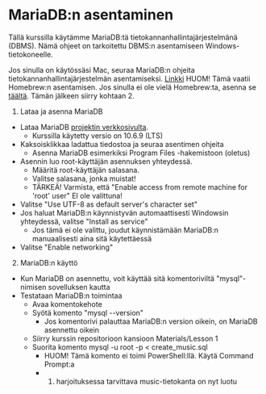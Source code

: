 # MariaDB:n asentaminen

Tällä kurssilla käytämme MariaDB:tä tietokannanhallintajärjestelmänä (DBMS). Nämä ohjeet on tarkoitettu DBMS:n asentamiseen
Windows-tietokoneelle.

Jos sinulla on käytössäsi Mac, seuraa MariaDB:n ohjeita tietokannanhallintajärjestelmän asentamiseksi.
[Linkki](https://mariadb.com/kb/en/installing-mariadb-on-macos-using-homebrew/)
HUOM! Tämä vaatii Homebrew:n asentamisen. Jos sinulla ei ole vielä Homebrew:ta, asenna se [täältä](https://brew.sh/).
Tämän jälkeen siirry kohtaan 2.

1. Lataa ja asenna MariaDB
 * Lataa MariaDB [projektin verkkosivulta](https://mariadb.org/download/).
   * Kurssilla käytetty versio on 10.6.9 (LTS)
 * Kaksoisklikkaa ladattua tiedostoa ja seuraa asentimen ohjeita
   * Asenna MariaDB esimerkiksi Program Files -hakemistoon (oletus)
 * Asennin luo root-käyttäjän asennuksen yhteydessä.
   * Määritä root-käyttäjän salasana.
   * Valitse salasana, jonka muistat!
   * TÄRKEÄ! Varmista, että "Enable access from remote machine for 'root' user" EI ole valittuna!
 * Valitse "Use UTF-8 as default server's character set"
 * Jos haluat MariaDB:n käynnistyvän automaattisesti Windowsin yhteydessä, valitse "Install as service"
   * Jos tämä ei ole valittu, joudut käynnistämään MariaDB:n manuaalisesti aina sitä käytettäessä
 * Valitse "Enable networking"

2. MariaDB:n käyttö
 * Kun MariaDB on asennettu, voit käyttää sitä komentoriviltä "mysql"-nimisen sovelluksen kautta
 * Testataan MariaDB:n toimintaa
   * Avaa komentokehote
   * Syötä komento "mysql --version"
     * Jos komentorivi palauttaa MariaDB:n version oikein, on MariaDB asennettu oikein
   * Siirry kurssin repositorioon kansioon Materials/Lesson 1
   * Suorita komento mysql -u root -p < create_music.sql
     * HUOM! Tämä komento ei toimi PowerShell:llä. Käytä Command Prompt:a
     * 1. harjoituksessa tarvittava music-tietokanta on nyt luotu


